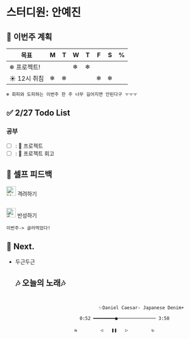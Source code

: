# 스터디원: 안예진

## 🚀 이번주 계획
 
| 목표                            | M   | T   | W   | T   | F   | S   | %   |
| ------------------------------- | --- | --- | --- | --- | --- | --- | --- |
| ❄ 프로젝트!               |   |  | ❄ | ❄  |   |   |   |
| ☀ 12시 취침               |❄ | ❄ |   |   | ❄  | ❄  |   |
```text
❄ 회피와 도피하는 이번주 한 주 너무 길어지면 안된다구 ㅜㅜㅜ
``` 

## ✅ 2/27 Todo List 

### 공부
- [ ] : 🌳 프로젝트 
- [ ] : 🔅 프로젝트 회고 

## 🎉 셀프 피드백

<img src="https://raw.githubusercontent.com/Tarikul-Islam-Anik/Animated-Fluent-Emojis/master/Emojis/Smilies/Hugging%20Face.png" alt="Hugging Face" width="25" height="25"> 격려하기</img>

```text

```

<img src="https://raw.githubusercontent.com/Tarikul-Islam-Anik/Animated-Fluent-Emojis/master/Emojis/Smilies/Face%20with%20Monocle.png" alt="Face with Monocle" width="25" height="25"> 반성하기</img>
```text
이번주-> 글러먹었다!
```
## 🌱 Next.
- 두근두근

  ## 🎶 오늘의 노래🎶
```


                                  ✨Daniel Caesar- Japanese Denim☀

                           0:52 ━━━━━━━━●────────────── 3:50

                         ⇆ㅤㅤㅤㅤㅤ ◁ㅤㅤ❚❚ㅤㅤ▷ ㅤㅤㅤㅤㅤ↻


```
